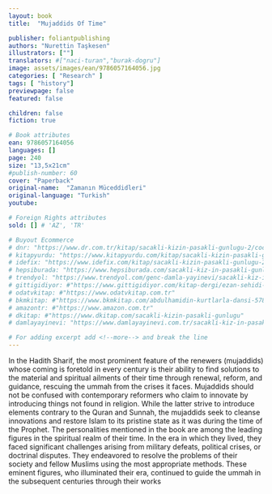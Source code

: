 ```yaml
---
layout: book
title:  "Mujaddids Of Time"

publisher: foliantpublishing
authors: "Nurettin Taşkesen"
illustrators: [""]
translators: #["naci-turan","burak-dogru"]
image: assets/images/ean/9786057164056.jpg
categories: [ "Research" ]
tags: [ "history"]
previewpage: false
featured: false

children: false
fiction: true

# Book attributes
ean: 9786057164056
languages: []
page: 240
size: "13,5x21cm"
#publish-number: 60
cover: "Paperback"
original-name:  "Zamanın Müceddidleri"
original-language: "Turkish"
youtube:

# Foreign Rights attributes
sold: [] # 'AZ', 'TR'

# Buyout Ecommerce
# dnr: "https://www.dr.com.tr/kitap/sacakli-kizin-pasakli-gunlugu-2/cocuk-ve-genclik/genclik-10-yas/roman-oyku/urunno=0001893059001"
# kitapyurdu: "https://www.kitapyurdu.com/kitap/sacakli-kizin-pasakli-gunlugu-2-/560122.html&filter_name=Sa%C3%A7akl%C4%B1+K%C4%B1z%27%C4%B1n+Pasakl%C4%B1+G%C3%BCnl%C3%BC%C4%9F%C3%BC+2"
# idefix: "https://www.idefix.com/kitap/sacakli-kizin-pasakli-gunlugu-2/cocuk-ve-genclik/genclik-10-yas/roman-oyku/urunno=0001893059001"
# hepsiburada: "https://www.hepsiburada.com/sacakli-kiz-in-pasakli-gunlugu-2-damla-yayinevi-p-HBV000012ER86"
# trendyol: "https://www.trendyol.com/genc-damla-yayinevi/sacakli-kiz-in-pasakli-gunlugu-2-p-54825777"
# gittigidiyor: #"https://www.gittigidiyor.com/kitap-dergi/ezan-sehidi-adnan-menderes_pdp_732728793"
# odatvkitap: #"https://www.odatvkitap.com.tr"
# bkmkitap: #"https://www.bkmkitap.com/abdulhamidin-kurtlarla-dansi-578226"
# amazontr: #"https://www.amazon.com.tr"
# dkitap: #"https://www.dkitap.com/sacakli-kizin-pasakli-gunlugu"
# damlayayinevi: "https://www.damlayayinevi.com.tr/sacakli-kiz-in-pasakli-gunlugu-2-bu-iste-bi-terslik-var"

# For adding excerpt add <!--more--> and break the line
---
```

In the Hadith Sharif, the most prominent feature
of the renewers (mujaddids) whose coming is foretold in every century is their ability to find solutions
to the material and spiritual ailments of their time
through renewal, reform, and guidance, rescuing
the ummah from the crises it faces. Mujaddids
should not be confused with contemporary reformers who claim to innovate by introducing things not
found in religion. While the latter strive to introduce
elements contrary to the Quran and Sunnah, the
mujaddids seek to cleanse innovations and restore
Islam to its pristine state as it was during the time
of the Prophet. The personalities mentioned in the
book are among the leading figures in the spiritual
realm of their time. In the era in which they lived,
they faced significant challenges arising from military defeats, political crises, or doctrinal disputes.
They endeavored to resolve the problems of their
society and fellow Muslims using the most appropriate methods. These eminent figures, who illuminated their era, continued to guide the ummah in
the subsequent centuries through their works
<!--more--> 

